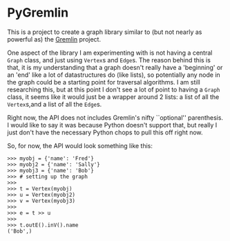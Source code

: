 # PyGremlin

This is a project to create a graph library similar to (but not nearly as
powerful as) the [Gremlin](https://github.com/tinkerpop/gremlin/) project.

One aspect of the library I am experimenting with is not having a central
`Graph` class, and just using `Vertex`s and `Edge`s.  The reason behind this is that,
it is my understanding that a graph doesn't really have a 'beginning' or an
'end' like a lot of datastructures do (like lists), so potentially any node
in the graph could be a starting point for traversal algorithms.  I am still
researching this, but at this point I don't see a lot of point to having a
`Graph` class, it seems like it would just be a wrapper around 2 lists: a
list of all the `Vertex`s,and a list of all the `Edge`s.


Right now, the API does not includes Gremlin's nifty ``optional'' parenthesis.
I would like to say it was because Python doesn't support that, but really I just don't
have the necessary Python chops to pull this off right now.

So, for now, the API would look something like this:

    >>> myobj = {'name': 'Fred'}
    >>> myobj2 = {'name': 'Sally'}
    >>> myobj3 = {'name': 'Bob'}
    >>> # setting up the graph
    >>> 
    >>> t = Vertex(myobj)
    >>> u = Vertex(myobj2)
    >>> v = Vertex(myobj3)
    >>> 
    >>> e = t >> u
    >>> 
    >>> t.outE().inV().name
    ('Bob',)

